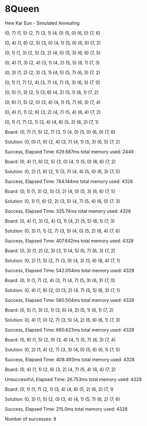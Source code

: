 # 8Queen

Hew Kar Eun - Simulated Annealing

(0, 7)
(1, 5)
(2, 7)
(3, 1)
(4, 0)
(5, 0)
(6, 0)
(7, 6)

(0, 4)
(1, 6)
(2, 5)
(3, 0)
(4, 1)
(5, 0)
(6, 6)
(7, 2)

(0, 1)
(1, 3)
(2, 5)
(3, 2)
(4, 0)
(5, 3)
(6, 6)
(7, 5)

(0, 4)
(1, 3)
(2, 4)
(3, 1)
(4, 2)
(5, 5)
(6, 1)
(7, 3)

(0, 3)
(1, 2)
(2, 3)
(3, 1)
(4, 5)
(5, 7)
(6, 3)
(7, 2)

(0, 1)
(1, 7)
(2, 4)
(3, 7)
(4, 7)
(5, 3)
(6, 3)
(7, 0)

(0, 5)
(1, 3)
(2, 1)
(3, 6)
(4, 2)
(5, 1)
(6, 1)
(7, 2)

(0, 6)
(1, 5)
(2, 0)
(3, 4)
(4, 1)
(5, 7)
(6, 3)
(7, 4)

(0, 4)
(1, 1)
(2, 6)
(3, 2)
(4, 7)
(5, 4)
(6, 4)
(7, 2)

(0, 1)
(1, 7)
(2, 1)
(3, 4)
(4, 6)
(5, 2)
(6, 2)
(7, 1)

Board:
(0, 7)
(1, 5)
(2, 7)
(3, 1)
(4, 0)
(5, 0)
(6, 0)
(7, 6)

Solution:
(0, 0)
(1, 6)
(2, 4)
(3, 7)
(4, 1)
(5, 3)
(6, 5)
(7, 2)

Success, Elapsed Time: 629.687ms
total memory used:  2449

Board:
(0, 4)
(1, 6)
(2, 5)
(3, 0)
(4, 1)
(5, 0)
(6, 6)
(7, 2)

Solution:
(0, 2)
(1, 6)
(2, 1)
(3, 7)
(4, 4)
(5, 0)
(6, 3)
(7, 5)

Success, Elapsed Time: 784.144ms
total memory used:  4326

Board:
(0, 1)
(1, 3)
(2, 5)
(3, 2)
(4, 0)
(5, 3)
(6, 6)
(7, 5)

Solution:
(0, 1)
(1, 6)
(2, 2)
(3, 5)
(4, 7)
(5, 4)
(6, 0)
(7, 3)

Success, Elapsed Time: 325.74ms
total memory used:  4326

Board:
(0, 4)
(1, 3)
(2, 4)
(3, 1)
(4, 2)
(5, 5)
(6, 1)
(7, 3)

Solution:
(0, 3)
(1, 1)
(2, 7)
(3, 5)
(4, 0)
(5, 2)
(6, 4)
(7, 6)

Success, Elapsed Time: 407.642ms
total memory used:  4328

Board:
(0, 3)
(1, 2)
(2, 3)
(3, 1)
(4, 5)
(5, 7)
(6, 3)
(7, 2)

Solution:
(0, 2)
(1, 5)
(2, 7)
(3, 0)
(4, 3)
(5, 6)
(6, 4)
(7, 1)

Success, Elapsed Time: 542.054ms
total memory used:  4328

Board:
(0, 1)
(1, 7)
(2, 4)
(3, 7)
(4, 7)
(5, 3)
(6, 3)
(7, 0)

Solution:
(0, 4)
(1, 6)
(2, 0)
(3, 2)
(4, 7)
(5, 5)
(6, 3)
(7, 1)

Success, Elapsed Time: 560.504ms
total memory used:  4328

Board:
(0, 5)
(1, 3)
(2, 1)
(3, 6)
(4, 2)
(5, 1)
(6, 1)
(7, 2)

Solution:
(0, 4)
(1, 0)
(2, 7)
(3, 5)
(4, 2)
(5, 6)
(6, 1)
(7, 3)

Success, Elapsed Time: 660.623ms
total memory used:  4328

Board:
(0, 6)
(1, 5)
(2, 0)
(3, 4)
(4, 1)
(5, 7)
(6, 3)
(7, 4)

Solution:
(0, 2)
(1, 4)
(2, 7)
(3, 3)
(4, 0)
(5, 6)
(6, 1)
(7, 5)

Success, Elapsed Time: 408.493ms
total memory used:  4328

Board:
(0, 4)
(1, 1)
(2, 6)
(3, 2)
(4, 7)
(5, 4)
(6, 4)
(7, 2)

Unsuccessful, Elapsed Time: 26.753ms
total memory used:  4328

Board:
(0, 1)
(1, 7)
(2, 1)
(3, 4)
(4, 6)
(5, 2)
(6, 2)
(7, 1)

Solution:
(0, 3)
(1, 5)
(2, 0)
(3, 4)
(4, 1)
(5, 7)
(6, 2)
(7, 6)

Success, Elapsed Time: 215.0ms
total memory used:  4328

Number of successes: 9
